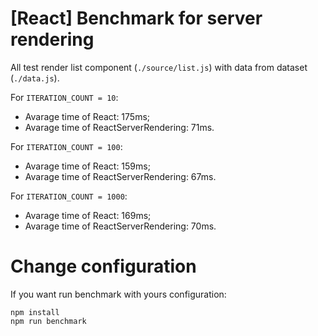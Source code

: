 # [React] Benchmark for server rendering

All test render list component (`./source/list.js`) with data from dataset (`./data.js`).

For `ITERATION_COUNT = 10`:
- Avarage time of React: 175ms;
- Avarage time of ReactServerRendering: 71ms.

For `ITERATION_COUNT = 100`:
- Avarage time of React: 159ms;
- Avarage time of ReactServerRendering: 67ms.

For `ITERATION_COUNT = 1000`:
- Avarage time of React: 169ms;
- Avarage time of ReactServerRendering: 70ms.

# Change configuration

If you want run benchmark with yours configuration:
```
npm install
npm run benchmark
```
